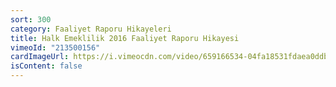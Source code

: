 ```yaml
---
sort: 300
category: Faaliyet Raporu Hikayeleri
title: Halk Emeklilik 2016 Faaliyet Raporu Hikayesi
vimeoId: "213500156"
cardImageUrl: https://i.vimeocdn.com/video/659166534-04fa18531fdaea0ddb8f8167112bedaf0b76b6069faa67e6174c9ba7d6f89e3e-d.jpg?mw=535&mh=301
isContent: false
---
```

